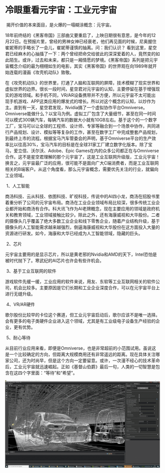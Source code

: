 # 冷眼重看元宇宙：工业元宇宙


​     揭开价值的本来面目，是火爆的一塌糊涂概念：元宇宙。

​    18年前终结的《黑客帝国》三部曲又要重启了，上映日期很有意思，是今年的12月22日。在预报片里，曾经的男神女神已经衰老，他们再见面的时候，尼奥握住崔妮蒂的手略长了一会儿，崔妮蒂谨慎的抽离。问：我们认识？  看到这里，星空君已经麻木的心抽搐了一下：两个曾经把命交给彼此的深深爱着的人，竟然变的如此陌生。或许，过去和未来，都只是一厢情愿的梦境。《黑客帝国》系列是把元宇宙概念介绍的最为栩栩如生的电影，其实《黑客帝国》的世界观在向1989年就开始连载的漫画《攻壳机动队》致敬。

​     在《攻壳机动队》的世界里，打通了人脑和互联网的屏障，技术模糊了现实世界和虚拟世界的边界。很长一段时间，星空君对元宇宙的认知，主要停留在基于增强现实的游戏领域。和手机不同，VR/AR设备携带并不方便，所以元宇宙不太可能出现手机游戏、APP这类应用的爆发式的增长。所以对这个概念的认知，以炒作为主。直到有一天，星空君发现，Nvidia搞了一个虚拟协作平台Omniverse。Omniverse能做什么？以宝马为例。虚拟工厂包含了大量细节，甚至在同一时间可以模式300辆汽车，每辆汽车的数据大小就有10GB左右。基于这个的一个数字工厂，宝马可以让全球的工程师、设计师、专家等融合到一个场景中协作，共同进行产品规划、设计、模拟等等复杂的工作，甚至在数字工厂中完成整套产品规划，到最终上市的流程。根据宝马汽车管委会的声明，基于Omniverse平台的生产效率比以往高30%，宝马汽车的目标是在全球31家工厂建立数字化版本。除了宝马，爱立信、沃尔沃、Adobe、Epic Games在内的众多公司都正在与Omniverse合作。这不是星空君理解的那个元宇宙了，这是工业互联网升级版，工业元宇宙！换言之，元宇宙最广泛的应用，很可能不是面向广大C端消费者，而是工业互联网相关的B端客户。从这个角度看，那么元宇宙概念，需要优先关注的行业，就偏向工业领域。

​    1、人工智能

商汤科技、云从科技、依图科技、旷视科技，传说中的AI四小龙，商汤在招股书里着重分析了公司的元宇宙布局。商汤在工业企业领域布局比较深，很多传统工业企业都开始和商汤有合作。科大讯飞作为AI老牌概念，现在主要应用的领域是政府机关和教育领域，工业领域接触比较少。除此之外，还有海康威视和大华股份。二者的摄像头几乎覆盖了绝大多数工业企业和线下零售企业，随着产业结构升级，基于摄像头的人工智能需求越来越强烈，倒逼海康威视和大华股份在这方面投入大量的资源进行研发。如今，海康和大华已经成为人工智能领域，隐藏的巨头。

​    2、芯片

元宇宙主要用的是显示芯片，所以是黄老邪的Nvidia和AMD的天下，Intel恐怕是被时代抛下了。寒武纪的AI芯片也许会有些许机会。

​    3、基于工业互联网的软件

游戏软件先缓一缓，工业应用的软件来说，用友、东软等工业互联网相关的软件公司，机会比较多。主要原因是它们长期和工业企业深度合作，可以在元宇宙平台上进行无缝升级。

​    4、VR/AR硬件

歌尔股份比较早的卡位这个赛道，但工业元宇宙启动后，歌尔应该不是唯一选择。会有更多的电子类硬件企业进入这个领域，尤其是有工业级电子设备生产经验的企业，更有优势。

​    5、耐心等待

​    从目前行业应用来看，即便是Omniverse，也是非常超前的小范围试用。虽说这是一个比较确定的方向，但距离大规模商用还有非常遥远的距离。现在具体关注哪家公司，还为时尚早，但是这个方向一定要留意。或许，一次漫不经心的技术革命后，工业元宇宙就迅速崛起。正如《基督山伯爵》最后一句，人类的一切智慧是包含在这四个字里面：“等待”和“希望”。

![641](641.gif)
